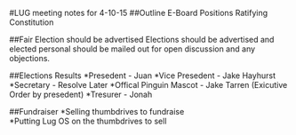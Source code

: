 #LUG meeting notes for 4-10-15
##Outline
	E-Board Positions
	Ratifying Constitution

##Fair Election should be advertised
Elections should be advertised and elected personal should be mailed out for open discussion and any objections.

##Elections Results
*Presedent - Juan 
*Vice Presedent - Jake Hayhurst
*Secretary - Resolve Later
*Offical Pinguin Mascot - Jake Tarren (Exicutive Order by presedent)
*Tresurer - Jonah

##Fundraiser
*Selling thumbdrives to fundraise	
*Putting Lug OS on the thumbdrives to sell
	
